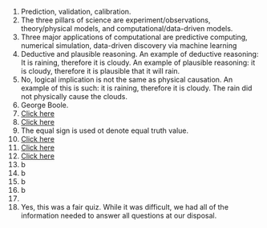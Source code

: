 1. Prediction, validation, calibration. 
2.  The three pillars of science are experiment/observations, theory/physical models, and computational/data-driven models.
3. Three major applications of computational are predictive computing, numerical simulation, data-driven discovery via machine learning
4. Deductive and plausible reasoning. An example of deductive reasoning: It is raining, therefore it is cloudy. An example of plausible reasoning: it is cloudy, therefore it is plausible that it will rain.
5. No, logical implication is not the same as physical causation. An example of this is such: it is raining, therefore it is cloudy. The rain did not physically cause the clouds.
6. George Boole.
7. [Click here](quiz3pt1.JPG)
8. [Click here](quiz3pt1.JPG)
9. The equal sign is used ot denote equal truth value.
10. [Click here](quiz3pt1.JPG)
11. [Click here](quiz3pt1.JPG)
12. [Click here](quiz3pt1.JPG)
13. b
14. b
15. b
16. b
17. 
18. Yes, this was a fair quiz. While it was difficult, we had all of the information needed to answer all questions at our disposal.
